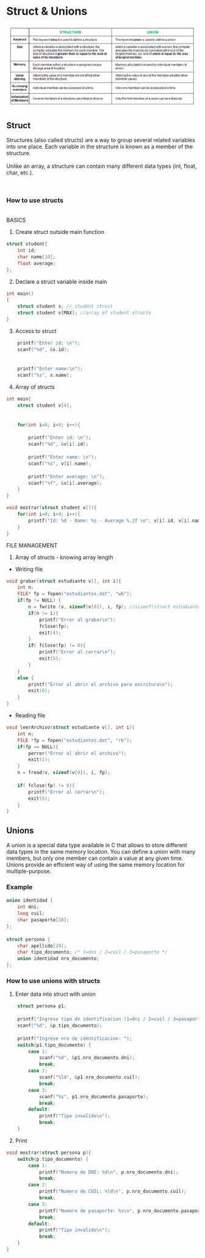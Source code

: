 # Struct & Unions

![img](struct-vs-union.PNG)

## Struct
Structures (also called structs) are a way to group several related variables into one place. Each variable in the structure is known as a member of the structure.
</br></br>
Unlike an array, a structure can contain many different data types (int, float, char, etc.).

</br>

### How to use structs
<br>
BASICS

 1. Create struct outside main function

```c
struct student{
    int id;
    char name[10];
    float average;
};
```

 2. Declare a struct variable inside main

```c
int main()
{
    struct student s; // student struct
    struct student v[MAX]; //array of student structs
}
```

3. Access to struct

```c
    printf("Enter id: \n");
    scanf("%d", &s.id);


    printf("Enter name:\n");
    scanf("%s", s.name);
```


4. Array of structs

```c
int main{
    struct student v[4];


    for(int i=0; i<4; i++){

        printf("Enter id: \n");
        scanf("%d", &v[i].id);

        printf("Enter name: \n");
        scanf("%s", v[i].name);

        printf("Enter average: \n");
        scanf("%f", &v[i].average);
    }
}
```

```c
void mostrar(struct student v[]){
    for(int i=0; i<4; i++){
        printf("Id: %d - Name: %s - Average %.2f \n", v[i].id, v[i].name, v[i].average);
    }
}

```

FILE MANAGEMENT
1. Array of structs - knowing array length

* Writing file
```c
void grabar(struct estudiante v[], int i){
    int n;
    FILE* fp = fopen("estudiantes.dat", "wb");
    if(fp != NULL) {
        n = fwrite (v, sizeof(v[0]), i, fp); //sizeof(struct estudiante)
        if(n != i){
            printf("Error al grabar\n");
            fclose(fp);
            exit(4);
        }
        if( fclose(fp) != 0){
            printf("Error al cerrar\n");
            exit(5);
        }
    }
    else {
        printf("Error al abrir el archivo para escritura\n");
        exit(6);
    }
}
```

* Reading file

```c
void leerArchivo(struct estudiante v[], int i){
    int n;
    FILE *fp = fopen("estudiantes.dat", "rb");
    if(fp == NULL){
        perror("Error al abrir el archivo");
        exit(1);
    }
    n = fread(v, sizeof(v[0]), i, fp);

    if( fclose(fp) != 0){
        printf("Error al cerrar\n");
        exit(5);
    }
}
```


## Unions
A union is a special data type available in C that allows to store different data types in the same memory location. You can define a union with many members, but only one member can contain a value at any given time. Unions provide an efficient way of using the same memory location for multiple-purpose.

### Example
```c
union identidad {
    int dni; 
    long cuil; 
    char pasaporte[10]; 
};

struct persona {
    char apellido[20]; 
    char tipo_documento; /* 1=dni / 2=cuil / 3=pasaporte */
    union identidad nro_documento;
};
```

### How to use unions with structs
1. Enter data into struct with union

```c
    struct persona p1;

    printf("Ingrese tipo de identificacion (1=dni / 2=cuil / 3=pasaporte): ");
    scanf("%d", &p.tipo_documento);

    printf("Ingrese nro de identificacion: ");
    switch(p1.tipo_documento) {
        case 1:
            scanf("%d", &p1.nro_documento.dni);
            break;
        case 2:
            scanf("%ld", &p1.nro_documento.cuil);
            break;
        case 3:
            scanf("%s", p1.nro_documento.pasaporte);
            break;
        default:
            printf("Tipo invalido\n");
            break;
    }

```

2. Print
```c
void mostrar(struct persona p){
    switch(p.tipo_documento) {
        case 1:
            printf("Numero de DNI: %d\n", p.nro_documento.dni);
            break;
        case 2:
            printf("Numero de CUIL: %ld\n", p.nro_documento.cuil);
            break;
        case 3:
            printf("Numero de pasaporte: %s\n", p.nro_documento.pasaporte);
            break;
        default:
            printf("Tipo invalido\n");
            break;
    }
}
```


```c
```


```c
```
